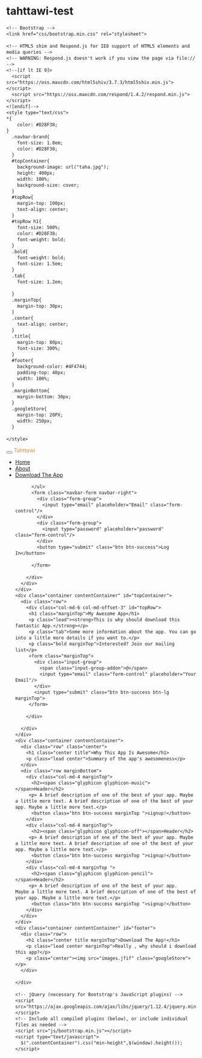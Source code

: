 # tahttawi-test<!DOCTYPE html>
<html lang="en">
  <head>
    <meta charset="utf-8">
    <meta http-equiv="X-UA-Compatible" content="IE=edge">
    <meta name="viewport" content="width=device-width, initial-scale=1">
    <!-- The above 3 meta tags *must* come first in the head; any other head content must come *after* these tags -->
    <title>tahttawi</title>

    <!-- Bootstrap -->
    <link href="css/bootstrap.min.css" rel="stylesheet">

    <!-- HTML5 shim and Respond.js for IE8 support of HTML5 elements and media queries -->
    <!-- WARNING: Respond.js doesn't work if you view the page via file:// -->
    <!--[if lt IE 9]>
      <script src="https://oss.maxcdn.com/html5shiv/3.7.3/html5shiv.min.js"></script>
      <script src="https://oss.maxcdn.com/respond/1.4.2/respond.min.js"></script>
    <![endif]-->
    <style type="text/css">
    *{
        color: #D28F38;
    }
      .navbar-brand{
        font-size: 1.8em;
        color: #D28F38;
      }
      #topContainer{
        background-image: url("taha.jpg");
        height: 400px;
        width: 100%;
        background-size: cover;
      }
      #topRow{
        margin-top: 100px;
        text-align: center;
      }
      #topRow h1{
        font-size: 500%;
        color: #D28F38;
        font-weight: bold;
      }
      .bold{
        font-weight: bold;
        font-size: 1.5em;
      }
      .tab{
        font-size: 1.2em;
        
      }
      .marginTop{
        margin-top: 30px;
      }
      .center{
        text-align: center;
      }
      .title{
        margin-top: 80px;
        font-size: 300%;
      }
      #footer{
        background-color: #4F4744;
        padding-top: 40px;
        width: 100%;
      }
      .marginBottom{
        margin-bottom: 30px;
      }
      .googleStore{
        margin-top: 20PX;
        width: 250px;
      }
      
    </style>
  </head>
  <body>
    <div class="navbar navbar-default navbar-fixed-top">
      <div class="container">
        <div class="navbar-header">
          <button class="navbar-toggle" data-toggle="collapse" data-target=".navbar-collapse">
            <span class="icon-bar"></span>
            <span class="icon-bar"></span>
            <span class="icon-bar"></span>
          </button>
          <a class="navbar-brand" style="  color: #D28F38;">Tahttawi</a>
        </div>
        <div class="collapse navbar-collapse">
          <ul class="nav navbar-nav">
              <li class="active"><a href="#Home">Home</a></li>
              <li><a href="#About">About</a></li>
              <li><a href="#download">Download The App</a></li>
            
          </ul>
          <form class="navbar-form navbar-right">
            <div class="form-group">
              <input type="email" placeholder="Email" class="form-control"/>
            </div>
            <div class="form-group">
              <input type="password" placeholder="password" class="form-control"/>
            </div>
            <button type="submit" class="btn btn-success">Log In</button>
            
          </form>
          
        </div>
      </div>
    </div>
    <div class="container contentContainer" id="topContainer">
      <div class="row">
        <div class="col-md-6 col-md-offset-3" id="topRow">
         <h1 class="marginTop">My Awesome App</h1>
         <p class="lead"><strong>This is why should download this fantastic App.</strong></p>
         <p class="tab">Some more information about the app. You can go into a little more details if you want to.</p>
         <p class="bold marginTop">Interested? Join our mailing list</p>
         <form class="marginTop">
           <div class="input-group">
             <span class="input-group-addon">@</span>
             <input type="email" class="form-control" placeholder="Your Email"/>
           </div>
           <input type="submit" class="btn btn-success btn-lg marginTop">
         </form>
          
        </div>
        
      </div>
    </div>
    <div class="container contentContainer">
      <div class="row" class="center">
        <h1 class="center title">Why This App Is Awesome</h1>
        <p class="lead center">Summary of the app's awesomeness</p>
      </div>
      <div class="row marginBottom">
        <div class="col-md-4 marginTop">
          <h2><span class="glyphicon glyphicon-music"></span>Header</h2>
         <p> A brief description of one of the best of your app. Maybe a little more text. A brief description of one of the best of your app. Maybe a little more text.</p>
          <button class="btn btn-success marginTop ">signup!</button>
        </div>
        <div class="col-md-4 marginTop">
          <h2><span class="glyphicon glyphicon-off"></span>Header</h2>
         <p> A brief description of one of the best of your app. Maybe a little more text. A brief description of one of the best of your app. Maybe a little more text.</p>
          <button class="btn btn-success marginTop ">signup!</button>
        </div>
        <div class="col-md-4 marginTop ">
          <h2><span class="glyphicon glyphicon-pencil"></span>Header</h2>
         <p> A brief description of one of the best of your app.    Maybe a little more text. A brief description of one of the best of your app. Maybe a little more text.</p>
          <button class="btn btn-success marginTop ">signup!</button>
        </div>
      </div>
    </div>
    <div class="container contentContainer" id="footer">
      <div class="row">
        <h1 class="center title marginTop">Download The App!</h1>
        <p class="lead center marginTop">Really , why should i download this app?</p>
        <p class="center"><img src="images.jfif" class="googleStore"></p>
      </div>
      
    </div>

    <!-- jQuery (necessary for Bootstrap's JavaScript plugins) -->
    <script src="https://ajax.googleapis.com/ajax/libs/jquery/1.12.4/jquery.min.js"></script>
    <!-- Include all compiled plugins (below), or include individual files as needed -->
    <script src="js/bootstrap.min.js"></script>
    <script type="text/javascript">
      $(".contentContainer").css("min-height",$(window).height());
    </script>
  </body>
</html>
